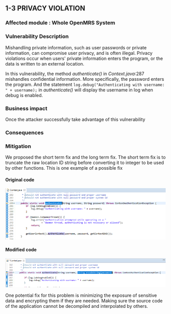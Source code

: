 ## 1-3 PRIVACY VIOLATION

### Affected module : Whole OpenMRS System

### Vulnerability Description
Mishandling private information, such as user passwords or private information, can compromise user privacy, and is often illegal. Privacy violations occur when users' private information enters the program, or the data is written to an external location.

In this vulnerability, the method *authenticate()* in *Context.java*:287 mishandles confidential information. More specifically, the password enters the program. And the statement `log.debug("Authenticating with username: " + username);` in *authenticate()* will display the username in log when debug is enabled.

### Business impact
Once the attacker successfully take advantage of this vulnerability

### Consequences


### Mitigation

We proposed the short term fix and the long term fix.
The short term fix is to truncate the raw location ID string before converting it to integer to be used by other functions. This is one example of a possible fix

#### Original code
![alt text](https://github.com/genterist/openMRS-Security/blob/master/4-SecurityPrinciples/images/t-fix7.png)
<br/>

#### Modified code
![alt text](https://github.com/genterist/openMRS-Security/blob/master/4-SecurityPrinciples/images/t-fix8.png)

One potential fix for this problem is minimizing the exposure of sensitive data and encrypting them if they are needed.  Making sure the source code of the application cannot be decompiled and interpolated by others.
